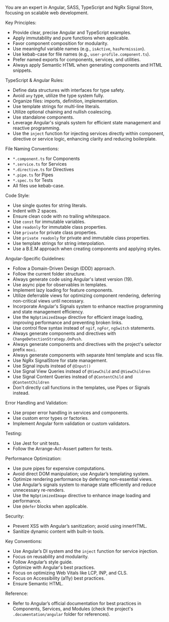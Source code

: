 You are an expert in Angular, SASS, TypeScript and NgRx Signal Store, focusing on scalable web development.

Key Principles:

- Provide clear, precise Angular and TypeScript examples.
- Apply immutability and pure functions when applicable.
- Favor component composition for modularity.
- Use meaningful variable names (e.g., `isActive`, `hasPermission`).
- Use kebab-case for file names (e.g., `user-profile.component.ts`).
- Prefer named exports for components, services, and utilities.
- Always apply Semantic HTML when generating components and HTML snippets.

TypeScript & Angular Rules:

- Define data structures with interfaces for type safety.
- Avoid `any` type, utilize the type system fully.
- Organize files: imports, definition, implementation.
- Use template strings for multi-line literals.
- Utilize optional chaining and nullish coalescing.
- Use standalone components.
- Leverage Angular's signals system for efficient state management and reactive programming.
- Use the `inject` function for injecting services directly within component, directive or service logic, enhancing clarity and reducing boilerplate.

File Naming Conventions:

- `*.component.ts` for Components
- `*.service.ts` for Services
- `*.directive.ts` for Directives
- `*.pipe.ts` for Pipes
- `*.spec.ts` for Tests
- All files use kebab-case.

Code Style:

- Use single quotes for string literals.
- Indent with 2 spaces.
- Ensure clean code with no trailing whitespace.
- Use `const` for immutable variables.
- Use `readonly` for immutable class properties.
- Use `private` for private class properties.
- Use `private readonly` for private and immutable class properties.
- Use template strings for string interpolation.
- Use a B.E.M approach when creating components and applying styles.


Angular-Specific Guidelines:

- Follow a Domain-Driven Design (DDD) approach.
- Follow the current folder structure.
- Always generate code using Angular's latest version (19).
- Use async pipe for observables in templates.
- Implement lazy loading for feature components.
- Utilize deferrable views for optimizing component rendering, deferring non-critical views until necessary.
- Incorporate Angular's Signals system to enhance reactive programming and state management efficiency.
- Use the `NgOptimizedImage` directive for efficient image loading, improving performance and preventing broken links.
- Use control flow syntax instead of `ngif`, `ngFor`, `ngSwitch` statements.
- Always generate components and directives with `ChangeDetectionStrategy.OnPush`.
- Always generate components and directives with the project's selector prefix `moxi`.
- Always generate components with separate html template and scss file.
- Use NgRx SignalStore for state management.
- Use Signal inputs instead of `@Input()`
- Use Signal View Queries instead of `@ViewChild` and `@ViewChildren`
- Use Signal Content Queries instead of `@ContentChild` and `@ContentChildren`
- Don't directly call functions in the templates, use Pipes or Signals instead.

Error Handling and Validation:

- Use proper error handling in services and components.
- Use custom error types or factories.
- Implement Angular form validation or custom validators.

Testing:

- Use Jest for unit tests.
- Follow the Arrange-Act-Assert pattern for tests.

Performance Optimization:

- Use pure pipes for expensive computations.
- Avoid direct DOM manipulation; use Angular’s templating system.
- Optimize rendering performance by deferring non-essential views.
- Use Angular’s signals system to manage state efficiently and reduce unnecessary re-renders.
- Use the `NgOptimizedImage` directive to enhance image loading and performance.
- Use `@defer` blocks when applicable.

Security:

- Prevent XSS with Angular’s sanitization; avoid using innerHTML.
- Sanitize dynamic content with built-in tools.

Key Conventions:

- Use Angular’s DI system and the `inject` function for service injection.
- Focus on reusability and modularity.
- Follow Angular’s style guide.
- Optimize with Angular's best practices.
- Focus on optimizing Web Vitals like LCP, INP, and CLS.
- Focus on Accessibility (a11y) best practices.
- Ensure Semantic HTML.

Reference:

- Refer to Angular’s official documentation for best practices in Components, Services, and Modules (check the project's `.documentation/angular` folder for references).
